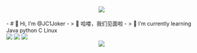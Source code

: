 <h1 align="center"> <a href="https://sunguoqi.com/"> <img src="https://readme-typing-svg.herokuapp.com/?lines=console.log(%22Hello%2C%20World!%22);Welcome to my GitHub JC欢迎您的到来!&center=true&size=27"> </a> </h1>
- # 👋 Hi, I’m @JC1Joker
- > 👀 哈喽，我们见面啦
- > 🌱 I’m currently learning Java python C Linux

<!---
JC1Joker/JC1Joker is a ✨ special ✨ repository because its `README.md` (this file) appears on your GitHub profile.
You can click the Preview link to take a look at your changes.
--->

<div align="left" >
 <img src="https://metrics.lecoq.io/JC1Joker?template=classic&config.timezone=Asia%2FShanghai"> 
 <img src="https://stats.justsong.cn/api/csdn?id=weixin_53407594">
 <img src="https://github-readme-stats.vercel.app/api/top-langs/?username=JC1Joker&hide_title=true&hide_border=true&layout=compact&langs_count=6&text_color=000&icon_color=fff&bg_color=0,52fa5a,4dfcff,c64dff&theme=graywhite" />
  
</div>
<div align="center"> <img src="https://activity-graph.herokuapp.com/graph?username=JC1Joker&theme=xcode" /> </div>
